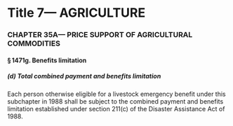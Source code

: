 
# Title 7— AGRICULTURE
### CHAPTER 35A— PRICE SUPPORT OF AGRICULTURAL COMMODITIES
#### § 1471g. Benefits limitation
##### (d) Total combined payment and benefits limitation

Each person otherwise eligible for a livestock emergency benefit under this subchapter in 1988 shall be subject to the combined payment and benefits limitation established under section 211(c) of the Disaster Assistance Act of 1988.
